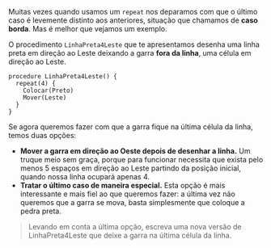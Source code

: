 Muitas vezes quando usamos um `repeat` nos deparamos com que o último caso é levemente distinto aos anteriores, situação que chamamos de **caso borda**. Mas é melhor que vejamos um exemplo.

O procedimento `LinhaPreta4Leste` que te apresentamos desenha uma linha preta em direção ao Leste deixando a garra **fora da linha**, uma célula em direção ao Leste.

``` gobstones
procedure LinhaPreta4Leste() {
  repeat(4) {
    Colocar(Preto)
    Mover(Leste)
  }
}
```

Se agora queremos fazer com que a garra  fique na última célula da linha, temos duas opções:

* **Mover a garra em direção ao Oeste depois de desenhar a linha.** Um truque meio sem graça, porque para funcionar necessita que exista pelo menos 5 espaços em direção ao Leste partindo da posição inicial, quando nossa linha ocupará apenas 4.
* **Tratar o último caso de maneira especial.** Esta opção é mais interessante e mais fiel ao que queremos fazer: a última vez não queremos que a garra se mova, basta simplesmente que  coloque a pedra preta.

> Levando em conta a última opção, escreva uma nova versão de LinhaPreta4Leste que deixe a garra na última célula da linha.
